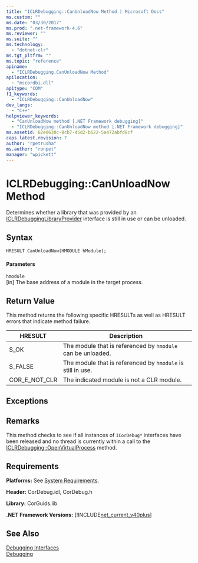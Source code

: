 ```yaml
---
title: "ICLRDebugging::CanUnloadNow Method | Microsoft Docs"
ms.custom: ""
ms.date: "03/30/2017"
ms.prod: ".net-framework-4.6"
ms.reviewer: ""
ms.suite: ""
ms.technology: 
  - "dotnet-clr"
ms.tgt_pltfrm: ""
ms.topic: "reference"
apiname: 
  - "ICLRDebugging.CanUnloadNow Method"
apilocation: 
  - "mscordbi.dll"
apitype: "COM"
f1_keywords: 
  - "ICLRDebugging::CanUnloadNow"
dev_langs: 
  - "C++"
helpviewer_keywords: 
  - "CanUnloadNow method [.NET Framework debugging]"
  - "ICLRDebugging::CanUnloadNow method [.NET Framework debugging]"
ms.assetid: 62e0630c-8cb7-45d2-b622-5a472abfd8cf
caps.latest.revision: 7
author: "rpetrusha"
ms.author: "ronpet"
manager: "wpickett"
---
```

# ICLRDebugging::CanUnloadNow Method
Determines whether a library that was provided by an [ICLRDebuggingLibraryProvider](../../../../docs/framework/unmanaged-api/debugging/iclrdebugginglibraryprovider-interface.md) interface is still in use or can be unloaded.  
  
## Syntax  
  
```  
HRESULT CanUnloadNow(HMODULE hModule);  
```  
  
#### Parameters  
 `hmodule`  
 [in] The base address of a module in the target process.  
  
## Return Value  
 This method returns the following specific HRESULTs as well as HRESULT errors that indicate method failure.  
  
|HRESULT|Description|  
|-------------|-----------------|  
|S_OK|The module that is referenced by `hmodule` can be unloaded.|  
|S_FALSE|The module that is referenced by `hmodule` is still in use.|  
|COR_E_NOT_CLR|The indicated module is not a CLR module.|  
  
## Exceptions  
  
## Remarks  
 This method checks to see if all instances of `ICorDebug*` interfaces have been released and no thread is currently within a call to the [ICLRDebugging::OpenVirtualProcess](../../../../docs/framework/unmanaged-api/debugging/iclrdebugging-openvirtualprocess-method.md) method.  
  
## Requirements  
 **Platforms:** See [System Requirements](../../../../docs/framework/getting-started/system-requirements.md).  
  
 **Header:** CorDebug.idl, CorDebug.h  
  
 **Library:** CorGuids.lib  
  
 **.NET Framework Versions:** [!INCLUDE[net_current_v40plus](../../../../includes/net-current-v40plus-md.md)]  
  
## See Also  
 [Debugging Interfaces](../../../../docs/framework/unmanaged-api/debugging/debugging-interfaces.md)   
 [Debugging](../../../../docs/framework/unmanaged-api/debugging/debugging-unmanaged-api-reference.md)